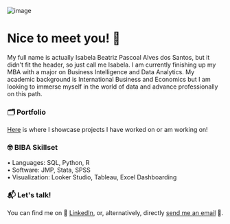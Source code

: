 ![image](https://github.com/user-attachments/assets/1f65ca85-8c40-42f3-8790-99dc965d5f65)

# Nice to meet you! 🤝

My full name is actually Isabela Beatriz Pascoal Alves dos Santos, but it didn't fit the header, so just call me Isabela. I am currently finishing up my MBA with a major on Business Intelligence and Data Analytics. My academic background is International Business and Economics but I am looking to immerse myself in the world of data and advance professionally on this path.

### 🗂️ Portfolio
[Here](https://github.com/isabelabpas/portofolio/blob/7401594d82c6b2057419b28e99c2530ba3ef9101/README.md) is where I showcase projects I have worked on or am working on!

### 🤓 BIBA Skillset
• Languages: SQL, Python, R  
• Software: JMP, Stata, SPSS  
• Visualization: Looker Studio, Tableau, Excel Dashboarding

### 📬 Let's talk!
You can find me on 🔵 [LinkedIn](https://www.linkedin.com/in/isabelabpas/), or, alternatively, directly [send me an email](mailto:isabelabpasantos@gmail.com) 📧.  
